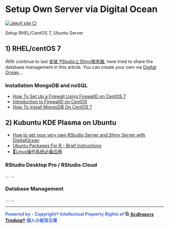 
# Setup Own Server via Digital Ocean

[![Jekyll site CI](https://github.com/scibrokes/setup-centOS7-DO/actions/workflows/jekyll.yml/badge.svg)](https://github.com/scibrokes/setup-centOS7-DO/actions/workflows/jekyll.yml)

Setup RHEL/CentOS 7, Ubuntu Server

## 1) RHEL/centOS 7

With continue to last [安装 ®StudioとShiny服务器](https://github.com/scibrokes/setup-rstudio-server), here tried to share the database management in this article. You can create your own via [Digital Ocean](https://m.do.co/c/aabb124120d0)...

### Installation MongoDB and noSQL

- [How To Set Up a Firewall Using FirewallD on CentOS 7](https://www.digitalocean.com/community/tutorials/how-to-set-up-a-firewall-using-firewalld-on-centos-7)
- [Introduction to FirewallD on CentOS](https://www.linode.com/docs/security/firewalls/introduction-to-firewalld-on-centos)
- [How To Install MongoDB On CentOS 7](http://www.unixmen.com/install-mongodb-centos-7)

## 2) Kubuntu KDE Plasma on Ubuntu

- [How to get your very own RStudio Server and Shiny Server with DigitalOcean](https://deanattali.com/2015/05/09/setup-rstudio-shiny-server-digital-ocean)
- [Ubuntu Packages For R - Brief Instructions](https://cloud.r-project.org/bin/linux/ubuntu)
- [🐧Linux操作系统必备应用](https://www.jianshu.com/p/5837b4fbec3c)

### RStudio Desktop Pro / RStudio.Cloud

...
...

### Database Management

...
...


---

<span style='color:RoyalBlue'>**Powered by - Copyright® Intellectual Property Rights of [<img src="figure/Scibrokes.png" width="14"/> Sςιβrοκεrs Trαdιηg®](http://www.scibrokes.com) 個人の経営企業**</span>
